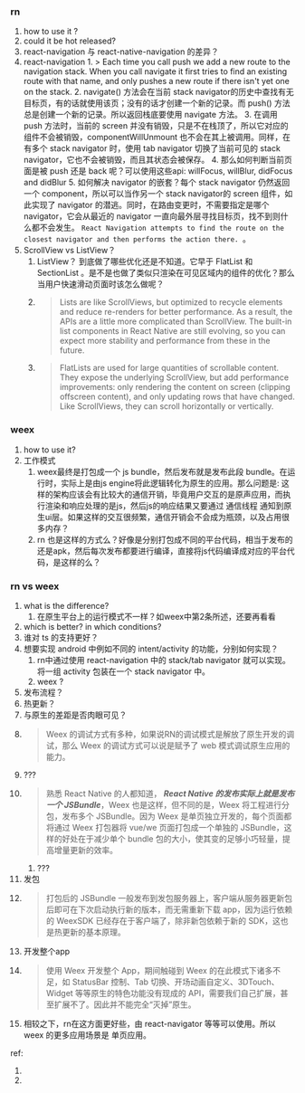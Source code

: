 ### rn
1. how to use it ?
2. could it be hot released?
3. react-navigation 与 react-native-navigation 的差异？
  1. react-navigation
    1. > Each time you call push we add a new route to the navigation stack. When you call navigate it first tries to find an existing route with that name, and only pushes a new route if there isn't yet one on the stack.
    2. navigate() 方法会在当前 stack navigator的历史中查找有无目标页，有的话就使用该页；没有的话才创建一个新的记录。而 push() 方法总是创建一个新的记录。所以返回栈底要使用 navigate 方法。
    3. 在调用 push 方法时，当前的 screen 并没有销毁，只是不在栈顶了，所以它对应的组件不会被销毁，componentWillUnmount 也不会在其上被调用。同样，在有多个 stack navigator 时，使用 tab navigator 切换了当前可见的 stack navigator，它也不会被销毁，而且其状态会被保存。
    4. 那么如何判断当前页面是被 push 还是 back 呢？可以使用这些api: willFocus, willBlur, didFocus and didBlur
    5. 如何解决 navigator 的嵌套？每个 stack navigator 仍然返回一个 component，所以可以当作另一个 stack navigator的 screen 组件，如此实现了 navigator 的潜逃。同时，在路由变更时，不需要指定是哪个 navigator，它会从最近的 navigator 一直向最外层寻找目标页，找不到则什么都不会发生。 `React Navigation attempts to find the route on the closest navigator and then performs the action there. `。
4. ScrollView vs ListView？
    1. ListView？ 到底做了哪些优化还是不知道。它早于 FlatList 和 SectionList 。是不是也做了类似只渲染在可见区域内的组件的优化？那么当用户快速滑动页面时该怎么做呢？
    2. > Lists are like ScrollViews, but optimized to recycle elements and reduce re-renders for better performance. As a result, the APIs are a little more complicated than ScrollView. The built-in list components in React Native are still evolving, so you can expect more stability and performance from these in the future.
    3. > FlatLists are used for large quantities of scrollable content. They expose the underlying ScrollView, but add performance improvements: only rendering the content on screen (clipping offscreen content), and only updating rows that have changed. Like ScrollViews, they can scroll horizontally or vertically.



### weex
1. how to use it?
2. 工作模式
    1. weex最终是打包成一个 js bundle，然后发布就是发布此段 bundle。在运行时，实际上是由js engine将此逻辑转化为原生的应用。那么问题是: 这样的架构应该会有比较大的通信开销，毕竟用户交互的是原声应用，而执行渲染和响应处理的是js，然后js的响应结果又要通过 通信线程 通知到原生ui层。如果这样的交互很频繁，通信开销会不会成为瓶颈，以及占用很多内存？
    2. rn 也是这样的方式么？好像是分别打包成不同的平台代码，相当于发布的还是apk，然后每次发布都要进行编译，直接将js代码编译成对应的平台代码，是这样的么？

### rn vs weex
1. what is the difference?
    1. 在原生平台上的运行模式不一样？如weex中第2条所述，还要再看看
2. which is better? in which conditions?
3. 谁对 ts 的支持更好？
4. 想要实现 android 中例如不同的 intent/activity 的功能，分别如何实现？
    1. rn中通过使用 react-navigation 中的 stack/tab navigator 就可以实现。将一组 activity 包装在一个 stack navigator 中。
    2. weex ?
5. 发布流程？
6. 热更新？
7. 与原生的差距是否肉眼可见？
8. > Weex 的调试方式有多种，如果说RN的调试模式是解放了原生开发的调试，那么 Weex 的调试方式可以说是赋予了 web 模式调试原生应用的能力。
  1. ???
9. > 熟悉 React Native 的人都知道， ***React Native 的发布实际上就是发布一个 JSBundle***，Weex 也是这样，但不同的是，Weex 将工程进行分包，发布多个 JSBundle。因为 Weex 是单页独立开发的，每个页面都将通过 Weex 打包器将 vue/we 页面打包成一个单独的 JSBundle，这样的好处在于减少单个 bundle 包的大小，使其变的足够小巧轻量，提高增量更新的效率。
    1.  ???
10. 发包
  1.  > 打包后的 JSBundle 一般发布到发包服务器上，客户端从服务器更新包后即可在下次启动执行新的版本，而无需重新下载 app，因为运行依赖的 WeexSDK 已经存在于客户端了，除非新包依赖于新的 SDK，这也是热更新的基本原理。
11. 开发整个app
  1.  > 使用 Weex 开发整个 App，期间触碰到 Weex 的在此模式下诸多不足，如 StatusBar 控制、Tab 切换、开场动画自定义、3DTouch、 Widget 等等原生的特色功能没有现成的 API，需要我们自己扩展，甚至扩展不了。因此并不能完全“灭掉”原生。
  2.  相较之下，rn在这方面更好些，由 react-navigator 等等可以使用。所以 weex 的更多应用场景是 单页应用。



ref:
1. [](https://github.com/zwwill/blog/issues/3)
2. [](https://github.com/zwwill/blog/issues/9)